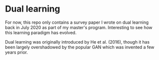 # Dual learning

For now, this repo only contains a survey paper I wrote on dual learning back in July 2020 as part of my master's program. Interesting to see how this learning paradigm has evolved.

Dual learning was originally introduced by He et al. (2016), though it has been largely overshadowed by the popular GAN which was invented a few years prior. 
